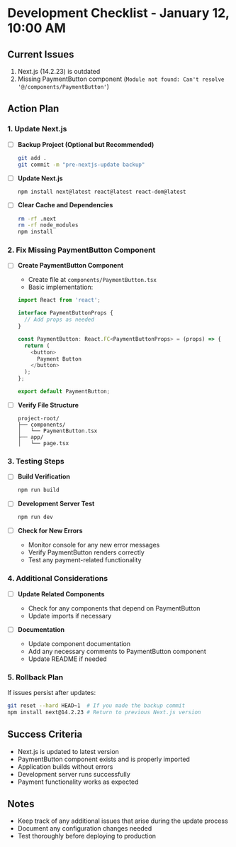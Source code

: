 # Development Checklist - January 12, 10:00 AM

## Current Issues
1. Next.js (14.2.23) is outdated
2. Missing PaymentButton component (`Module not found: Can't resolve '@/components/PaymentButton'`)

## Action Plan

### 1. Update Next.js
- [ ] **Backup Project (Optional but Recommended)**
  ```bash
  git add .
  git commit -m "pre-nextjs-update backup"
  ```

- [ ] **Update Next.js**
  ```bash
  npm install next@latest react@latest react-dom@latest
  ```

- [ ] **Clear Cache and Dependencies**
  ```bash
  rm -rf .next
  rm -rf node_modules
  npm install
  ```

### 2. Fix Missing PaymentButton Component

- [ ] **Create PaymentButton Component**
  - Create file at `components/PaymentButton.tsx`
  - Basic implementation:
  ```typescript
  import React from 'react';
  
  interface PaymentButtonProps {
    // Add props as needed
  }
  
  const PaymentButton: React.FC<PaymentButtonProps> = (props) => {
    return (
      <button>
        Payment Button
      </button>
    );
  };
  
  export default PaymentButton;
  ```

- [ ] **Verify File Structure**
  ```
  project-root/
  ├── components/
  │   └── PaymentButton.tsx
  ├── app/
  │   └── page.tsx
  ```

### 3. Testing Steps

- [ ] **Build Verification**
  ```bash
  npm run build
  ```

- [ ] **Development Server Test**
  ```bash
  npm run dev
  ```

- [ ] **Check for New Errors**
  - Monitor console for any new error messages
  - Verify PaymentButton renders correctly
  - Test any payment-related functionality

### 4. Additional Considerations

- [ ] **Update Related Components**
  - Check for any components that depend on PaymentButton
  - Update imports if necessary

- [ ] **Documentation**
  - Update component documentation
  - Add any necessary comments to PaymentButton component
  - Update README if needed

### 5. Rollback Plan

If issues persist after updates:
```bash
git reset --hard HEAD~1  # If you made the backup commit
npm install next@14.2.23 # Return to previous Next.js version
```

## Success Criteria
- Next.js is updated to latest version
- PaymentButton component exists and is properly imported
- Application builds without errors
- Development server runs successfully
- Payment functionality works as expected

## Notes
- Keep track of any additional issues that arise during the update process
- Document any configuration changes needed
- Test thoroughly before deploying to production 